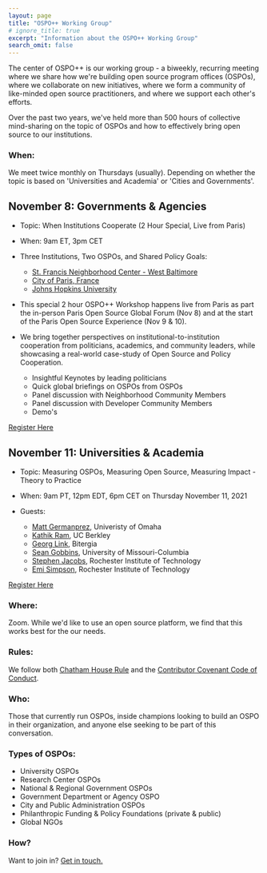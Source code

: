 ```yaml
---
layout: page
title: "OSPO++ Working Group"
# ignore_title: true
excerpt: "Information about the OSPO++ Working Group"
search_omit: false
---
```


The center of OSPO++ is our working group - a biweekly, recurring meeting where we share how we're building open source program offices (OSPOs), where we collaborate on new initiatives, where we form a community of like-minded open source practitioners, and where we support each other's efforts.


Over the past two years, we've held more than 500 hours of collective mind-sharing on the topic of OSPOs and how to effectively bring open source to our institutions.

### When:

We meet twice monthly on Thursdays (usually). Depending on whether the topic is based on 'Universities and Academia' or 'Cities and Governments'.

## November 8:  Governments & Agencies

- Topic:  When Institutions Cooperate (2 Hour Special, Live from Paris)

- When: 9am ET, 3pm CET

- Three Institutions, Two OSPOs, and Shared Policy Goals:
    * [St. Francis Neighborhood Center - West Baltimore](https://www.stfranciscenter.org/)
    * [City of Paris, France](https://opensource.paris.fr/ossparis/)
    * [Johns Hopkins University](https://drcc.library.jhu.edu/open-source-programs-office/)

- This special 2 hour OSPO++ Workshop happens live from Paris as part the in-person Paris Open Source Global Forum (Nov 8) and at the start of the Paris Open Source Experience (Nov 9 & 10).  

- We bring together perspectives on institutional-to-institution cooperation from politicians, academics, and community leaders, while showcasing a real-world case-study of Open Source and Policy Cooperation.

    * Insightful Keynotes by leading politicians
    * Quick global briefings on OSPOs from OSPOs
    * Panel discussion with Neighborhood Community Members
    * Panel discussion with Developer Community Members
    * Demo's

<a href="https://www.eventbrite.com/e/ospo-when-institutions-cooperate-2-hour-special-live-from-paris-tickets-198312426807" class="btn register" target="_blank">Register Here</a>

## November 11:  Universities & Academia

- Topic:  Measuring OSPOs, Measuring Open Source, Measuring Impact - Theory to Practice

- When: 9am PT, 12pm EDT, 6pm CET on Thursday November 11, 2021

- Guests: 
    * [Matt Germanprez](https://www.unomaha.edu/college-of-information-science-and-technology/about/faculty-staff/matt-germonprez.php), Univeristy of Omaha
    * [Kathik Ram](https://ram.berkeley.edu/), UC Berkley
    * [Georg Link](https://www.linkedin.com/in/georglink/), Bitergia
    * [Sean Gobbins](https://www.seangoggins.net/), University of Missouri-Columbia
    * [Stephen Jacobs](https://www.linkedin.com/in/itprofjacobs/), Rochester Institute of Technology
    * [Emi Simpson](https://opensource.ieee.org/emi), Rochester Institute of Technology

<a href="https://www.eventbrite.com/e/ospo-measuring-ospos-measuring-open-source-measuring-impact-tickets-198628462077" class="btn register" target="_blank">Register Here</a>


### Where:

Zoom. While we'd like to use an open source platform, we find that this works best for the our needs.

### Rules:

We follow both [Chatham House Rule](https://en.wikipedia.org/wiki/Chatham_House_Rule) and the [Contributor Covenant Code of Conduct](https://www.contributor-covenant.org/).

### Who:

Those that currently run OSPOs, inside champions looking to build an OSPO in their organization, and anyone else seeking to be part of this conversation.

### Types of OSPOs:

  - University OSPOs
  - Research Center OSPOs
  - National & Regional Government OSPOs
  - Government Department or Agency OSPO
  - City and Public Administration OSPOs
  - Philanthropic Funding & Policy Foundations (private & public)
  - Global NGOs

### How?

Want to join in? <a href="mailto:info@mosslabs.io">Get in touch.</a>
